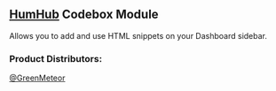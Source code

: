 ## [HumHub](https://www.humhub.org/en) Codebox Module
Allows you to add and use HTML snippets on your Dashboard sidebar.

### __Product Distributors:__
[@GreenMeteor](https://github.com/GreenMeteor)

